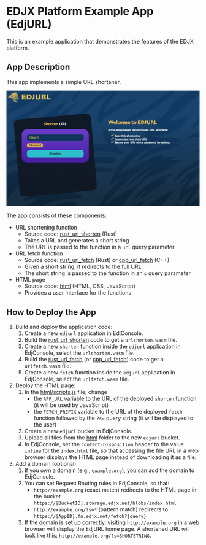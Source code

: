 # EDJX Platform Example App (EdjURL)

This is an example application that demonstrates the features of the EDJX platform.

## App Description

This app implements a simple URL shortener.

![EdjURL Screenshot](/screenshot.png)

The app consists of these components:

- URL shortening function
    - Source code: [rust_url_shorten](/rust_url_shorten) (Rust)
    - Takes a URL and generates a short string
    - The URL is passed to the function in a `url` query parameter
- URL fetch function
    -  Source code: [rust_url_fetch](/rust_url_fetch) (Rust) or [cpp_url_fetch](/cpp_url_fetch) (C++)
    - Given a short string, it redirects to the full URL
    - The short string is passed to the function in an `s` query parameter
- HTML page
    - Source code: [html](/html) (HTML, CSS, JavaScript)
    - Provides a user interface for the functions

## How to Deploy the App

1. Build and deploy the application code:
    1. Create a new `edjurl` application in EdjConsole.
    2. Build the [rust_url_shorten](/rust_url_shorten) code to get a `urlshorten.wasm` file.
    3. Create a new `shorten` function inside the `edjurl` application in EdjConsole, select the `urlshorten.wasm` file.
    4. Build the [rust_url_fetch](/rust_url_fetch) (or [cpp_url_fetch](/cpp_url_fetch)) code to get a `urlfetch.wasm` file.
    5. Create a new `fetch` function inside the `edjurl` application in EdjConsole, select the `urlfetch.wasm` file.
2. Deploy the HTML page:
    1. In the [html/scripts.js](/html/scripts.js) file, change
        - the `APP_URL` variable to the URL of the deployed `shorten` function (it will be used by JavaScript)
        - the `FETCH_PREFIX` variable to the URL of the deployed `fetch` function followed by the `?s=` query string (it will be displayed to the user)
    1. Create a new `edjurl` bucket in EdjConsole.
    2. Upload all files from the [html](/html) folder to the new `edjurl` bucket.
    3. In EdjConsole, set the `Content-Disposition` header to the value `inline` for the `index.html` file, so that accessing the file URL in a web browser displays the HTML page instead of downloading it as a file.
3. Add a domain (optional):
    1. If you own a domain (e.g., `example.org`), you can add the domain to EdjConsole.
    2. You can set Request Routing rules in EdjConsole, so that:
        - `http://example.org` (exact match) redirects to the HTML page in the bucket `https://[BucketID].storage.edjx.net/blobs/index.html`
        - `http://example.org/?s=*` (pattern match) redirects to `https://[AppID].fn.edjx.net/fetch?{query}`
    3. If the domain is set up correctly, visiting `http://example.org` in a web browser will display the EdjURL home page. A shortened URL will look like this: `http://example.org/?s=SHORTSTRING`.